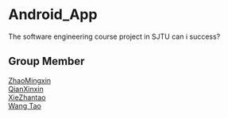 # Android_App
The software engineering course project in SJTU
can i success?
## Group Member
[ZhaoMingxin](https://github.com/Katnisszmx)\
[QianXinxin](https://github.com/naiveee-Q)\
[XieZhantao](https://github.com/sjtuXZT)\
[Wang Tao](https://github.com/IrvingW)


